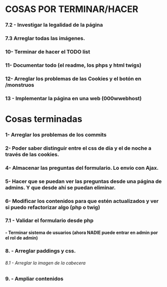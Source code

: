 #   COSAS POR TERMINAR/HACER

### 7.2 - Investigar la legalidad de la página
### 7.3 Arreglar todas las imágenes.


### 10- Terminar de hacer el TODO list


### 11- Documentar todo (el readme, los phps y html twigs)  


### 12- Arreglar los problemas de las Cookies y el botón en /monstruos


### 13 - Implementar la página en una web (000wwebhost)



# Cosas terminadas

### 1- Arreglar los problemas de los commits


### 2- Poder saber distinguir entre el css de día y el de noche a través de las cookies.

### 4- Almacenar las preguntas del formulario. Lo envío con Ajax.

### 5- Hacer que se puedan ver las preguntas desde una página de admins. Y que desde ahí se puedan eliminar.

### 6- Modificar los contenidos para que estén actualizados y ver si puedo refactorizar algo (php o twig)

### 7.1 - Validar el formulario desde php
####    - Terminar sistema de usuarios (ahora NADIE puede entrar en admin por el rol de admin)

### 8. - Arreglar paddings y css.
######    8.1 - Arreglar la imagen de la cabecera

### 9. - Ampliar contenidos